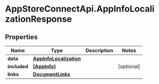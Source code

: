 # AppStoreConnectApi.AppInfoLocalizationResponse

## Properties

Name | Type | Description | Notes
------------ | ------------- | ------------- | -------------
**data** | [**AppInfoLocalization**](AppInfoLocalization.md) |  | 
**included** | [**[AppInfo]**](AppInfo.md) |  | [optional] 
**links** | [**DocumentLinks**](DocumentLinks.md) |  | 



